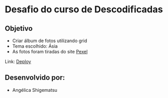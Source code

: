 # Desafio do curso de Descodificadas

## Objetivo 
- Criar álbum de fotos utilizando grid
- Tema escolhido: Ásia
- As fotos foram tiradas do site <a href="https://www.pexels.com/pt-br/">Pexel</a> 

Link: <a href="https://angelica-shigematsu.github.io/desafio-descodificadas-grid-photos/">Deploy</a>

## Desenvolvido por:
- Angélica Shigematsu

